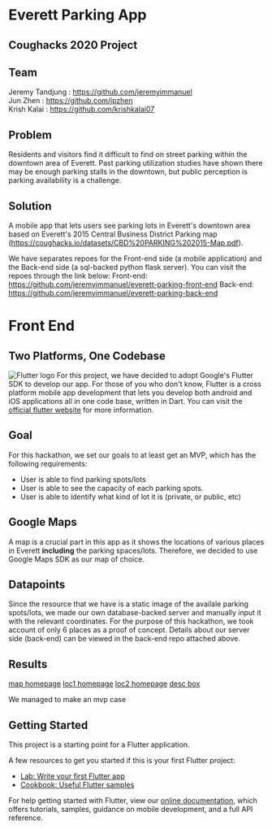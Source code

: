 # Everett Parking App
## Coughacks 2020 Project

## Team
Jeremy Tandjung : https://github.com/jeremyimmanuel <br>
Jun Zhen        : https://github.com/jpzhen <br>
Krish Kalai     : https://github.com/krishkalai07

## Problem
Residents and visitors find it difficult to find on street parking within the downtown area of Everett. Past parking utilization studies have shown there may be enough parking stalls in the downtown, but public perception is parking availability is a challenge.

## Solution
A mobile app that lets users see parking lots in Everett's downtown area based on Everett's 2015 Central Business District Parking map (https://coughacks.io/datasets/CBD%20PARKING%202015-Map.pdf).

We have separates repoes for the Front-end side (a mobile application) and the Back-end side (a sql-backed python flask server). You can visit the repoes through the link below:
Front-end:  https://github.com/jeremyimmanuel/everett-parking-front-end
Back-end:   https://github.com/jeremyimmanuel/everett-parking-back-end

# Front End
## Two Platforms, One Codebase
![Flutter logo](https://flutter.dev/assets/flutter-lockup-c13da9c9303e26b8d5fc208d2a1fa20c1ef47eb021ecadf27046dea04c0cebf6.png)
For this project, we have decided to adopt Google's Flutter SDK to develop our app. For those of you who don't know, Flutter is a cross platform mobile app development that lets you develop both android and iOS applications all in one code base, written in Dart. You can visit the [official flutter website](https://flutter.dev) for more information.

## Goal
For this hackathon, we set our goals to at least get an MVP, which has the following requirements:
* User is able to find parking spots/lots
* User is able to see the capacity of each parking spots.
* User is able to identify what kind of lot it is (private, or public, etc)

## Google Maps
A map is a crucial part in this app as it shows the locations of various places in Everett __including__ the parking spaces/lots. Therefore, we decided to use Google Maps SDK as our map of choice.

## Datapoints
Since the resource that we have is a static image of the availale parking spots/lots, we made our own database-backed server and manually input it with the relevant coordinates. For the purpose of this hackathon, we took account of only 6 places as a proof of concept. Details about our server side (back-end) can be viewed in the back-end repo attached above.

## Results
[map homepage](map.PNG) 
[loc1 homepage](locInfo1.PNG)
[loc2 homepage](locInfo2.PNG)
[desc box](desc.PNG)

We managed to make an mvp case

## Getting Started

This project is a starting point for a Flutter application.

A few resources to get you started if this is your first Flutter project:

- [Lab: Write your first Flutter app](https://flutter.dev/docs/get-started/codelab)
- [Cookbook: Useful Flutter samples](https://flutter.dev/docs/cookbook)

For help getting started with Flutter, view our
[online documentation](https://flutter.dev/docs), which offers tutorials,
samples, guidance on mobile development, and a full API reference.
